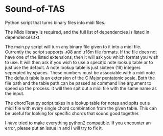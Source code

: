 # Sound-of-TAS
Python script that turns binary files into midi files.

The Mido library is required, and the full list of dependencies is listed in dependences.txt.

The main.py script will turn any binary file given to it into a midi file. Currently the script supports <del>.r08</del> and .r16m file formats. If the file does not have one of the listed extensions, then it will ask you which format you wish to use. It will then ask if you wish to use a specific note lookup table or to just use the default. A note lookup table is just sixteen (16) integers seperated by spaces. These numbers must be associable with a midi note. The default table is an extension of the C Major pentatonic scale. Both the file path and the table path can be passed as command line argument to speed up the process. It will then spit out a midi file with the same name as the input.

The chordTest.py script takes in a lookup table for notes and spits out a midi file with every single chord combination from the given table. This can be useful for looking for specific chords that sound good together.

I have tried to make everything python2 compatible. If you encounter an error, please put an issue in and I will try to fix it.
